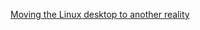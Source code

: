 
[Moving the Linux desktop to another reality](https://www.collabora.com/news-and-blog/news-and-events/moving-the-linux-desktop-to-another-reality.html)
